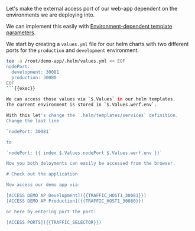 Let's make the external access port of our web-app dependent on the environments we are deploying into.

We can implement this easily with [Environment-dependent template parameters](https://werf.io/documentation/v1.2/usage/deploy/environments.html#environment-dependent-template-parameters-werf-only).

We start by creating a `values.yml` file for our helm charts with two different ports for the `production` and `development` environment.

```bash
tee -a /root/demo-app/.helm/values.yml << EOF
nodePort:
  development: 30081
  production: 30080
EOF
```{{exec}}

We can access those values via `$.Values` in our helm templates.
The current environment is stored in `$.Values.werf.env`.

With this let's change the `.helm/templates/services` definition.
Change the last line

`nodePort: 30081`

to

`nodePort: {{ index $.Values.nodePort $.Values.werf.env }}`

Now you both deloyments can easily be accessed from the browser.

# Check out the application

Now access our demo app via:

[ACCESS DEMO AP Development]({{TRAFFIC_HOST1_30081}})
[ACCESS DEMO AP Production]({{TRAFFIC_HOST1_30080}})

or here by entering port the port:

[ACCESS PORTS]({{TRAFFIC_SELECTOR}})